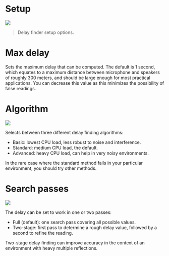 # Setup
![](https://media.githubusercontent.com/media/FLUX-SE/doc_images/main/Analyzer/LiveIO/SetupDelayFinder.png)

> Delay finder setup options.

# Max delay

Sets the maximum delay that can be computed. 
The default is 1 second, which equates to a maximum distance between microphone and speakers of roughly 300 meters, and should be large enough for most practical applications. 
You can decrease this value as this minimizes the possibility of false readings.

# Algorithm
![](https://media.githubusercontent.com/media/FLUX-SE/doc_images/main/Analyzer/LiveIO/Algorithm.png)

Selects between three different delay finding algorithms:

* Basic: lowest CPU load, less robust to noise and interference.
* Standard: medium CPU load, the default.
* Advanced: heavy CPU load, can help in very noisy environments.

In the rare case where the standard method fails in your particular environment, you should try other methods.

# Search passes
![](https://media.githubusercontent.com/media/FLUX-SE/doc_images/main/Analyzer/LiveIO/SearchPasses.png)

The delay can be set to work in one or two passes:

* Full (default): one search pass covering all possible values.
* Two-stage: first pass to determine a rough delay value, followed by a second to refine the reading.

Two-stage delay finding can improve accuracy in the context of an environment with heavy multiple reflections.
